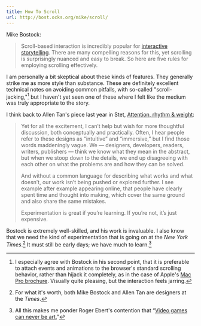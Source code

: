 ```yaml
---
title: How To Scroll
url: http://bost.ocks.org/mike/scroll/
---
```


Mike Bostock:

> Scroll-based interaction is incredibly popular for [interactive storytelling](http://www.nytimes.com/newsgraphics/2013/12/30/year-in-interactive-storytelling/). There are many compelling reasons for this, yet scrolling is surprisingly nuanced and easy to break. So here are five rules for employing scrolling effectively.

I am personally a bit skeptical about these kinds of features. They generally strike me as more style than substance. These are definitely excellent technical notes on avoiding common pitfalls, with so-called "scroll-jacking,"[^scrolljacking] but I haven't yet seen one of these where I felt like the medium was truly appropriate to the story.

I think back to Allen Tan's piece last year in Stet, [Attention, rhythm & weight](http://stet.editorially.com/articles/attention-rhythm-and-weight/):

> Yet for all the excitement, I can’t help but wish for more thoughtful discussion, both conceptually and practically. Often, I hear people refer to these designs as “intuitive” and “immersive,” but I find those words maddeningly vague. We — designers, developers, readers, writers, publishers — think we know what they mean in the abstract, but when we stoop down to the details, we end up disagreeing with each other on what the problems are and how they can be solved.
>
> And without a common language for describing what works and what doesn’t, our work isn’t being pushed or explored further. I see example after example appearing online, that people have clearly spent time and thought into making, which cover the same ground and also share the same mistakes.
>
> Experimentation is great if you’re learning. If you’re not, it’s just expensive.

Bostock is extremely well-skilled, and his work is invaluable. I also know that we need the kind of experimentation that is going on at the <cite>New York Times</cite>.[^nytimes] It must still be early days; we have much to learn.[^videogamesart]

[^scrolljacking]: I especially agree with Bostock in his second point, that it is preferable to attach events and animations to the browser's standard scrolling behavior, rather than hijack it completely, as in the case of Apple's [Mac Pro brochure](https://www.apple.com/mac-pro/). Visually quite pleasing, but the interaction feels jarring.

[^nytimes]: For what it's worth, both Mike Bostock and Allen Tan are designers at the <cite>Times</cite>.

[^videogamesart]: All this makes me ponder Roger Ebert's contention that “[Video games can never be art.](http://www.rogerebert.com/rogers-journal/video-games-can-never-be-art)”